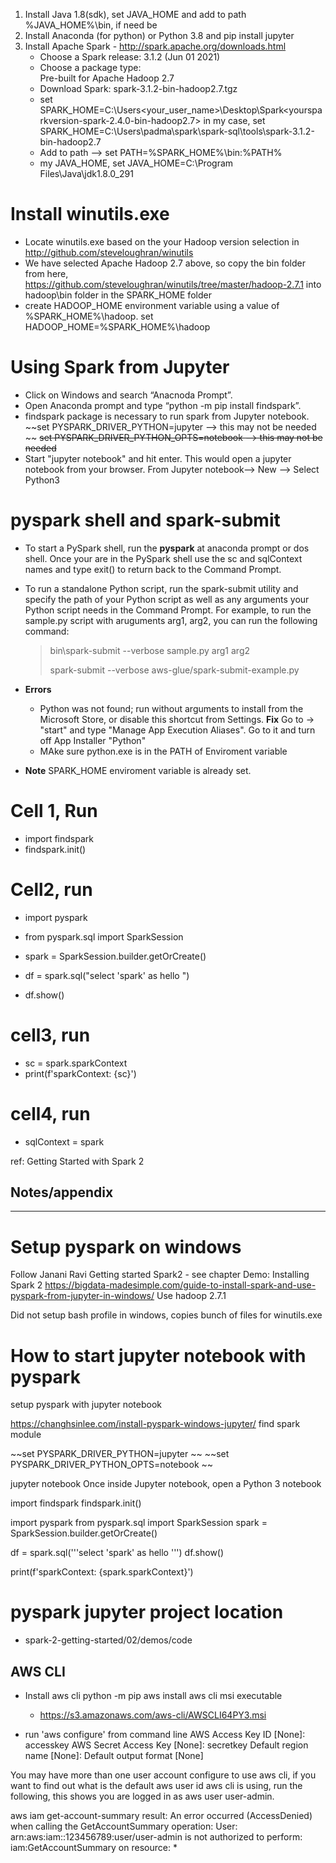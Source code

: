 1. Install Java 1.8(sdk), set  JAVA_HOME and add to path %JAVA_HOME%\bin, if need be
2. Install Anaconda (for python) or Python 3.8 and pip install jupyter
3. Install Apache Spark - http://spark.apache.org/downloads.html
   - Choose a Spark release: 3.1.2 (Jun 01 2021)
   - Choose a package type:  
     Pre-built for Apache Hadoop 2.7
   - Download Spark: spark-3.1.2-bin-hadoop2.7.tgz
   - set SPARK_HOME=C:\Users\<your_user_name>\Desktop\Spark\<yoursparkversion-spark-2.4.0-bin-hadoop2.7>
     in my case, set SPARK_HOME=C:\Users\padma\spark\spark-sql\tools\spark-3.1.2-bin-hadoop2.7
   - Add to path --> set PATH=%SPARK_HOME%\bin:%PATH%
   - my JAVA_HOME, set JAVA_HOME=C:\Program Files\Java\jdk1.8.0_291
# Install winutils.exe
-  Locate winutils.exe based on the your Hadoop version selection in http://github.com/steveloughran/winutils
-  We have selected Apache Hadoop 2.7 above, so copy the bin folder from here, https://github.com/steveloughran/winutils/tree/master/hadoop-2.7.1 into
hadoop\bin folder in the SPARK_HOME folder
- create HADOOP_HOME environment variable using a value of %SPARK_HOME%\hadoop.
  set HADOOP_HOME=%SPARK_HOME%\hadoop

#  Using Spark from Jupyter
- Click on Windows and search “Anacnoda Prompt”. 
- Open Anaconda prompt and type “python -m pip install findspark”.
- findspark package is necessary to run spark from Jupyter notebook. 
  ~~set PYSPARK_DRIVER_PYTHON=jupyter --> this may not be needed ~~
  ~~set PYSPARK_DRIVER_PYTHON_OPTS=notebook --> this may not be needed~~
- Start "jupyter notebook" and hit enter. This would open a jupyter notebook from your browser. 
   From Jupyter notebook--> New --> Select Python3

# pyspark shell and spark-submit
- To start a PySpark shell, run the **pyspark** at anaconda prompt or dos shell. Once your are in the PySpark shell use the sc and sqlContext names and type exit() to return back to the Command Prompt.
- To run a standalone Python script, run the spark-submit utility and specify the path of your Python script as well as any arguments your Python script needs in the Command Prompt. For example, to run the sample.py script with aruguments arg1, arg2, you can run the following command:
  > bin\spark-submit --verbose sample.py arg1 arg2
  > 
  > spark-submit --verbose aws-glue/spark-submit-example.py

- **Errors**
  - Python was not found; run without arguments to install from the Microsoft Store, or disable this shortcut from Settings. **Fix** Go to -> "start" and type "Manage App Execution Aliases". Go to it and turn off App Installer "Python"
  - MAke sure python.exe is in the PATH of Enviroment variable
  

- **Note** SPARK_HOME enviroment variable is already set.

# Cell 1, Run 
- import findspark
- findspark.init()

# Cell2, run
- import pyspark
- from pyspark.sql import SparkSession

- spark = SparkSession.builder.getOrCreate()
- df = spark.sql("select 'spark' as hello ")
- df.show()

# cell3, run
- sc = spark.sparkContext
- print(f'sparkContext: {sc}')

# cell4, run
- sqlContext = spark


ref: Getting Started with Spark 2


## Notes/appendix
-------------------------------------------------------------------------------------------
# Setup pyspark on windows
Follow Janani Ravi Getting started Spark2 - see chapter  Demo: Installing Spark 2
https://bigdata-madesimple.com/guide-to-install-spark-and-use-pyspark-from-jupyter-in-windows/
Use hadoop 2.7.1

Did not setup bash profile in windows, copies bunch of files for winutils.exe


# How to start jupyter notebook with pyspark
setup pyspark with jupyter notebook

https://changhsinlee.com/install-pyspark-windows-jupyter/
find spark module

~~set PYSPARK_DRIVER_PYTHON=jupyter ~~
~~set PYSPARK_DRIVER_PYTHON_OPTS=notebook ~~

jupyter notebook
Once inside Jupyter notebook, open a Python 3 notebook

import findspark
findspark.init()

import pyspark
from pyspark.sql import SparkSession
spark = SparkSession.builder.getOrCreate()

df = spark.sql('''select 'spark' as hello ''')
df.show()

print(f'sparkContext: {spark.sparkContext}')

# pyspark jupyter project location
- spark-2-getting-started/02/demos/code


AWS CLI
------------------
- Install aws cli
  python -m pip aws
  install aws cli msi executable
  - https://s3.amazonaws.com/aws-cli/AWSCLI64PY3.msi

- run  'aws configure' from command line
AWS Access Key ID [None]: accesskey
AWS Secret Access Key [None]: secretkey
Default region name [None]: 
Default output format [None]

You may have more than one user account configure to use aws cli, if you want to find out what is the default aws 
user id aws cli is using, run the following, this shows you are logged in as aws user user-admin.

aws iam get-account-summary
result:
An error occurred (AccessDenied) when calling the GetAccountSummary operation: User: arn:aws:iam::123456789:user/user-admin is 
not authorized to perform: iam:GetAccountSummary on resource: *


